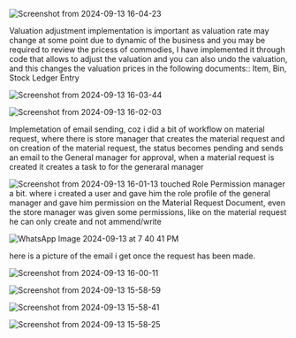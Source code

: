 ![Screenshot from 2024-09-13 16-04-23](https://github.com/user-attachments/assets/96a6a58b-69c3-4a92-a4a9-11615e886072)

Valuation adjustment implementation is important as valuation rate may change at some point due to dynamic of the business and you may be required to review the pricess of commodies, I have implemented it through code that allows to adjust the valuation and you can also undo the valuation, and this changes the valuation prices in the following documents:: Item, Bin, Stock Ledger Entry

![Screenshot from 2024-09-13 16-03-44](https://github.com/user-attachments/assets/1ec9585b-759a-450c-9e56-3c0b8d8d5f93)

![Screenshot from 2024-09-13 16-02-03](https://github.com/user-attachments/assets/79ba67bc-4e60-4ab7-9424-a06647feb563)

Implemetation of email sending, coz i did a bit of workflow on material request, where there is store manager that creates the material request and on creation of the material request, the status becomes pending and sends an email to the General manager for approval, when a material request is created it creates a task to for the generaral manager

![Screenshot from 2024-09-13 16-01-13](https://github.com/user-attachments/assets/80b4e1e5-11ba-49b7-8063-cd6880f95641)
touched Role Permission manager a bit. where i created a user and gave him the role profile of the general manager and gave him permission on the Material Request Document, even the store manager was given some permissions, like on the material request he can only create and not ammend/write

![WhatsApp Image 2024-09-13 at 7 40 41 PM](https://github.com/user-attachments/assets/868a2829-7b0f-4679-90c0-49290e81b8b5)

here is a picture of the email i get once the request has been made.

![Screenshot from 2024-09-13 16-00-11](https://github.com/user-attachments/assets/0b0ab6c4-ddff-41d0-a00a-adf951d13fa0)

![Screenshot from 2024-09-13 15-58-59](https://github.com/user-attachments/assets/57547b73-a3e4-480b-8cf8-fee62e01ec6a)

![Screenshot from 2024-09-13 15-58-41](https://github.com/user-attachments/assets/104a7dea-cc6e-4dd8-84f8-3e694e174fee)

![Screenshot from 2024-09-13 15-58-25](https://github.com/user-attachments/assets/551c8b99-ebe8-474e-8dcb-817bab768194)
